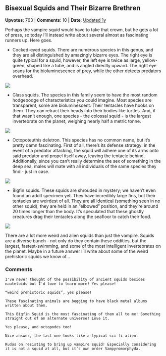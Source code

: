 ## Bisexual Squids and Their Bizarre Brethren
    
**Upvotes**: 763 | **Comments**: 10 | **Date**: [Updated 1y](https://www.quora.com/What-are-the-strangest-species-of-squid/answer/Gary-Meaney)

Perhaps the vampire squid would have to take that crown, but he gets a lot of press, so today I’ll instead write about several almost as fascinating runners up. Here goes.

*   Cocked-eyed squids. There are numerous species in this genus, and they are all distinguished by amazingly bizarre eyes. The right eye is quite typical for a squid, however, the left eye is twice as large, yellow-green, shaped like a tube, and is angled directly upward. The right eye scans for the bioluminescence of prey, while the other detects predators overhead.

![](https://qph.fs.quoracdn.net/main-qimg-fbc19c7b73037408136204e8b96bd1f1-lq)

*   Glass squids. The species in this family seem to have the most random hodgepodge of characteristics you could imagine. Most species are transparent, some are bioluminescent. Their tentacles have hooks on them. They can retract their heads into their bodies like turtles. And, if that wasn’t enough, one species - the colossal squid - is the largest invertebrate on the planet, weighing nearly half a metric tonne.

![](https://qph.fs.quoracdn.net/main-qimg-e404501b39517dd08cfbf5a0737e8f4d-lq)

*   Octopoteuthis deletron. This species has no common name, but it’s pretty damn fascinating. First of all, there’s its defense strategy: in the event of a predator attacking, the squid will adhere one of its arms onto said predator and propel itself away, leaving the tentacle behind. Additionally, since you can’t really determine the sex of something in the deep sea, males will mate with all individuals of the same species they find - just in case.

![](https://qph.fs.quoracdn.net/main-qimg-b2cf43aa70604fda28e25e601e7e5c81-pjlq)

*   Bigfin squids. These squids are shrouded in mystery; we haven’t even found an adult specimen yet. They have incredibly large fins, but their tentacles are weirdest of all. They are all identical (something seen in no other squid), they are held in an “elbowed” position, and they’re around 20 times longer than the body. It’s speculated that these ghostly creatures drag their tentacles along the seafloor to catch their food.

![](https://qph.fs.quoracdn.net/main-qimg-ca57f585bde6791ac19b5a9a133028fa-pjlq)

There are a lot more weird and alien squids than just the vampire. Squids are a diverse bunch - not only do they contain these oddities, but the largest, fastest-swimming, and some of the most intelligent invertebrates on the planet. Maybe in a future answer I’ll write about some of the weird prehistoric squids we know of…

### Comments

```
I've never thought of the possibility of ancient squids besides nauteloids but I'd love to learn more! Yes please!
```

```
“weird prehistoric squids”, yes please!
```

```
These fascinating animals are begging to have black metal albums written about them.
```

```
This Bigfin Squid is the most fascinating of them all to me! Something straight out of an alternate universe! Love it.
```

```
Yes please, and octopodes too!
```

```
Nice answer, the last one looks like a typical sci fi alien.
```

```
Kudos on resisting to bring up vampire squid! Especially considering it is not a squid at all, but it’s own order Vampyromorphyda.
```

